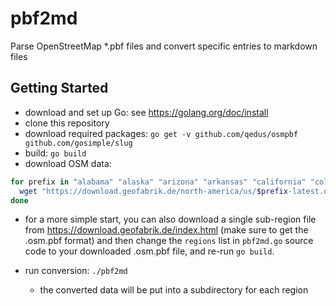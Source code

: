 # pbf2md

Parse OpenStreetMap *.pbf files and convert specific entries to markdown files

## Getting Started
* download and set up Go: see https://golang.org/doc/install
* clone this repository
* download required packages: `go get -v github.com/qedus/osmpbf github.com/gosimple/slug`
* build: `go build`
* download OSM data:
```bash
for prefix in "alabama" "alaska" "arizona" "arkansas" "california" "colorado" "connecticut" "delaware" "district-of-columbia" "florida" "georgia" "hawaii" "idaho" "illinois" "indiana" "iowa" "kansas" "kentucky" "louisiana" "maine" "maryland" "massachusetts" "michigan" "minnesota" "mississippi" "missouri" "montana" "nebraska" "nevada" "new-hampshire" "new-jersey" "new-mexico" "new-york" "north-carolina" "north-dakota" "ohio" "oklahoma" "oregon" "pennsylvania" "puerto-rico" "rhode-island" "south-carolina" "south-dakota" "tennessee" "texas" "utah" "vermont" "virginia" "washington" "west-virginia" "wisconsin" "wyoming"; do
  wget "https://download.geofabrik.de/north-america/us/$prefix-latest.osm.pbf"; sleep 10;
done
```
* for a more simple start, you can also download a single sub-region file from https://download.geofabrik.de/index.html (make sure to get the .osm.pbf format) and then change the `regions` list in `pbf2md.go` source code to your downloaded .osm.pbf file, and re-run `go build`.

* run conversion: `./pbf2md`
  * the converted data will be put into a subdirectory for each region
